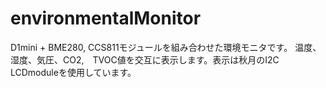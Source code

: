 # environmentalMonitor

D1mini + BME280, CCS811モジュールを組み合わせた環境モニタです。
温度、湿度、気圧、CO2,　TVOC値を交互に表示します。表示は秋月のI2C LCDmoduleを使用しています。

